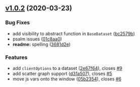 ## [v1.0.2](https://github.com/Practically/yii2-chartjs/compare/v1.0.1...v1.0.2) (2020-03-23)


### Bug Fixes

* add visibility to abstract function in `BaseDataset` ([bc2579b](https://github.com/Practically/yii2-chartjs/commit/bc2579b50186bd7e6ba7ed43bc7d06e3cdba17d2))
* psalm issues ([01c8aa0](https://github.com/Practically/yii2-chartjs/commit/01c8aa0f12e0adcfb5f49455bdc5c9734e56fccb))
* **readme:** spelling ([3681d2e](https://github.com/Practically/yii2-chartjs/commit/3681d2e4b291718832085ddfb7dec73d0a9f1145))


### Features

* add `clientOptions` to a dataset ([2e67f64](https://github.com/Practically/yii2-chartjs/commit/2e67f6408923436016571b5ee206c0d26b47a335)), closes [#9](https://github.com/Practically/yii2-chartjs/issues/9)
* add scatter graph support ([d31a507](https://github.com/Practically/yii2-chartjs/commit/d31a50722fa620377f494f74c34fd04138798aeb)), closes [#5](https://github.com/Practically/yii2-chartjs/issues/5)
* move js vars onto the window ([05b2354](https://github.com/Practically/yii2-chartjs/commit/05b2354abed7e516269dde33554a2e4e9e2e42c3)), closes [#6](https://github.com/Practically/yii2-chartjs/issues/6)




